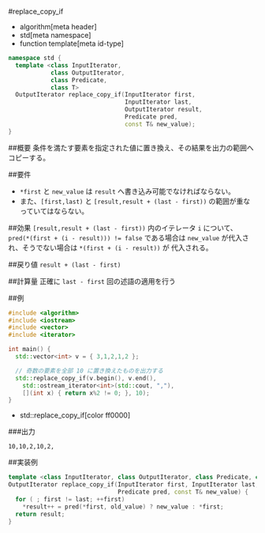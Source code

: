 #replace_copy_if
* algorithm[meta header]
* std[meta namespace]
* function template[meta id-type]

```cpp
namespace std {
  template <class InputIterator,
            class OutputIterator,
            class Predicate,
            class T>
  OutputIterator replace_copy_if(InputIterator first,
                                 InputIterator last,
                                 OutputIterator result,
                                 Predicate pred,
                                 const T& new_value);
}
```

##概要
条件を満たす要素を指定された値に置き換え、その結果を出力の範囲へコピーする。


##要件
- `*first` と `new_value` は `result` へ書き込み可能でなければならない。
- また、`[first,last)` と `[result,result + (last - first))` の範囲が重なっていてはならない。


##効果
`[result,result + (last - first))` 内のイテレータ `i` について、`pred(*(first + (i - result))) != false` である場合は `new_value` が代入され、そうでない場合は `*(first + (i - result))` が 代入される。


##戻り値
`result + (last - first)`


##計算量
正確に `last - first` 回の述語の適用を行う


##例
```cpp
#include <algorithm>
#include <iostream>
#include <vector>
#include <iterator>

int main() {
  std::vector<int> v = { 3,1,2,1,2 };

  // 奇数の要素を全部 10 に置き換えたものを出力する
  std::replace_copy_if(v.begin(), v.end(),
    std::ostream_iterator<int>(std::cout, ","),
    [](int x) { return x%2 != 0; }, 10);
}
```
* std::replace_copy_if[color ff0000]

###出力
```
10,10,2,10,2,
```

##実装例
```cpp
template <class InputIterator, class OutputIterator, class Predicate, class T>
OutputIterator replace_copy_if(InputIterator first, InputIterator last, OutputIterator result,
                               Predicate pred, const T& new_value) {
  for ( ; first != last; ++first)
    *result++ = pred(*first, old_value) ? new_value : *first;
  return result;
}
```

